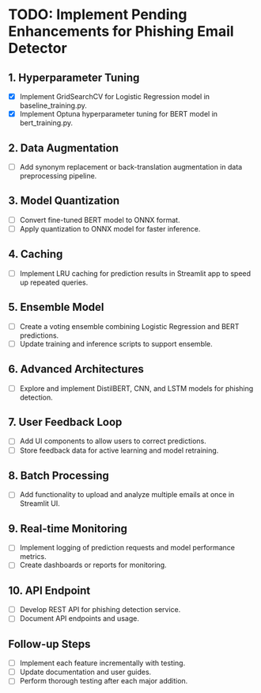 # TODO: Implement Pending Enhancements for Phishing Email Detector

## 1. Hyperparameter Tuning
- [x] Implement GridSearchCV for Logistic Regression model in baseline_training.py.
- [x] Implement Optuna hyperparameter tuning for BERT model in bert_training.py.

## 2. Data Augmentation
- [ ] Add synonym replacement or back-translation augmentation in data preprocessing pipeline.

## 3. Model Quantization
- [ ] Convert fine-tuned BERT model to ONNX format.
- [ ] Apply quantization to ONNX model for faster inference.

## 4. Caching
- [ ] Implement LRU caching for prediction results in Streamlit app to speed up repeated queries.

## 5. Ensemble Model
- [ ] Create a voting ensemble combining Logistic Regression and BERT predictions.
- [ ] Update training and inference scripts to support ensemble.

## 6. Advanced Architectures
- [ ] Explore and implement DistilBERT, CNN, and LSTM models for phishing detection.

## 7. User Feedback Loop
- [ ] Add UI components to allow users to correct predictions.
- [ ] Store feedback data for active learning and model retraining.

## 8. Batch Processing
- [ ] Add functionality to upload and analyze multiple emails at once in Streamlit UI.

## 9. Real-time Monitoring
- [ ] Implement logging of prediction requests and model performance metrics.
- [ ] Create dashboards or reports for monitoring.

## 10. API Endpoint
- [ ] Develop REST API for phishing detection service.
- [ ] Document API endpoints and usage.

## Follow-up Steps
- [ ] Implement each feature incrementally with testing.
- [ ] Update documentation and user guides.
- [ ] Perform thorough testing after each major addition.
